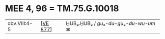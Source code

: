 # MEE 4, 96 = TM.75.G.10018

|              |            |                                          |
| ------------ | ---------- | ---------------------------------------- |
| obv.VIII:4-5 | [[VE 877]] | ḪUB₂.ḪUB₂ / *gu*₂-*du-gu*₂-*du-wu-um* ✽ |

[//begin]: # "Autogenerated link references for markdown compatibility"
[VE 877]: <VE 877> "VE 877"
[//end]: # "Autogenerated link references"